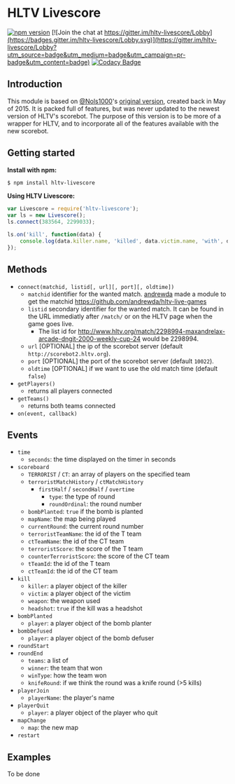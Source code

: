 # HLTV Livescore

[![npm version](https://badge.fury.io/js/hltv-livescore.svg)](https://badge.fury.io/js/hltv-livescore)
[![Join the chat at https://gitter.im/hltv-livescore/Lobby](https://badges.gitter.im/hltv-livescore/Lobby.svg)](https://gitter.im/hltv-livescore/Lobby?utm_source=badge&utm_medium=badge&utm_campaign=pr-badge&utm_content=badge)
[![Codacy Badge](https://api.codacy.com/project/badge/grade/52d5dd690f734a32b47b9cdc58b558b6)](https://www.codacy.com/app/dassonville-andrew/hltv-scorebot)

## Introduction

This module is based on [@Nols1000](https://github.com/Nols1000)'s [original version](https://github.com/Nols1000/hltv-scorebot), created back in May of 2015. It is packed full of features, but was never updated to the newest version of HLTV's scorebot. The purpose of this version is to be more of a wrapper for HLTV, and to incorporate all of the features available with the new scorebot.

## Getting started

**Install with npm:**
```bash
$ npm install hltv-livescore
```

**Using HLTV Livescore:**
```javascript
var Livescore = require('hltv-livescore');
var ls = new Livescore();
ls.connect(383564, 2299033);

ls.on('kill', function(data) {
    console.log(data.killer.name, 'killed', data.victim.name, 'with', data.weapon, data.headshot ? '(headshot)' : '');
});
```

## Methods

- `connect(matchid, listid[, url][, port][, oldtime])`
    - `matchid` identifier for the wanted match. [andrewda](https://github.com/andrewda) made a module to get the matchid <https://github.com/andrewda/hltv-live-games>
    - `listid` secondary identifier for the wanted match. It can be found in the URL immediatly after `/match/` or on the HLTV page when the game goes live.
       - The list id for http://www.hltv.org/match/2298994-maxandrelax-arcade-dngit-2000-weekly-cup-24 would be 2298994.
    - `url` [OPTIONAL] the ip of the scorebot server (default `http://scorebot2.hltv.org`).
    - `port` [OPTIONAL] the port of the scorebot server (default `10022`).
    - `oldtime` [OPTIONAL] if we want to use the old match time (default `false`)
- `getPlayers()`
    - returns all players connected
- `getTeams()`
    - returns both teams connected
- `on(event, callback)`

## Events
- `time`
    - `seconds`: the time displayed on the timer in seconds
- `scoreboard`
    - `TERRORIST` / `CT`: an array of players on the specified team
    - `terroristMatchHistory` / `ctMatchHistory`
        - `firstHalf` / `secondHalf` / `overtime`
            - `type`: the type of round
            - `roundOrdinal`: the round number
    - `bombPlanted`: `true` if the bomb is planted
    - `mapName`: the map being played
    - `currentRound`: the current round number
    - `terroristTeamName`: the id of the T team
    - `ctTeamName`: the id of the CT team
    - `terroristScore`: the score of the T team
    - `counterTerroristScore`: the score of the CT team
    - `tTeamId`: the id of the T team
    - `ctTeamId`: the id of the CT team
- `kill`
    - `killer`: a player object of the killer
    - `victim`: a player object of the victim
    - `weapon`: the weapon used
    - `headshot`: `true` if the kill was a headshot
- `bombPlanted`
    - `player`: a player object of the bomb planter
- `bombDefused`
    - `player`: a player object of the bomb defuser
- `roundStart`
- `roundEnd`
    - `teams`: a list of
    - `winner`: the team that won
    - `winType`: how the team won
    - `knifeRound`: if we think the round was a knife round (>5 kills)
- `playerJoin`
    - `playerName`: the player's name
- `playerQuit`
    - `player`: a player object of the player who quit
- `mapChange`
    - `map`: the new map
- `restart`

## Examples

To be done
